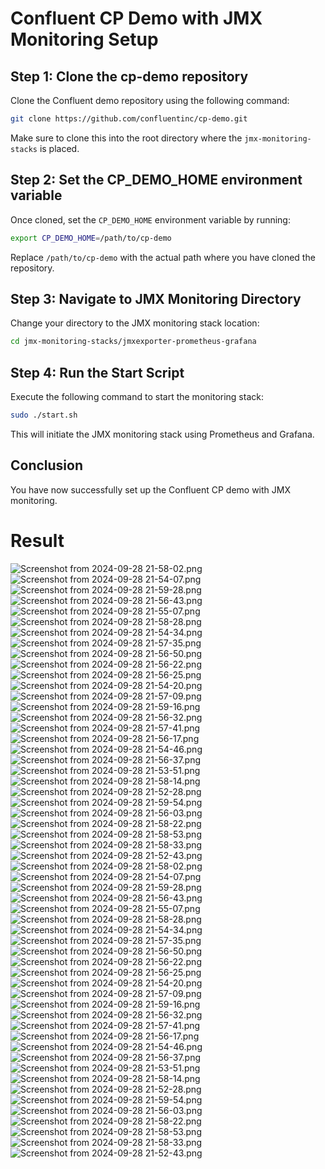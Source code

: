 
# Confluent CP Demo with JMX Monitoring Setup

## Step 1: Clone the cp-demo repository

Clone the Confluent demo repository using the following command:

```bash
git clone https://github.com/confluentinc/cp-demo.git
```

Make sure to clone this into the root directory where the `jmx-monitoring-stacks` is placed.

## Step 2: Set the CP_DEMO_HOME environment variable

Once cloned, set the `CP_DEMO_HOME` environment variable by running:

```bash
export CP_DEMO_HOME=/path/to/cp-demo
```

Replace `/path/to/cp-demo` with the actual path where you have cloned the repository.

## Step 3: Navigate to JMX Monitoring Directory

Change your directory to the JMX monitoring stack location:

```bash
cd jmx-monitoring-stacks/jmxexporter-prometheus-grafana
```

## Step 4: Run the Start Script

Execute the following command to start the monitoring stack:

```bash
sudo ./start.sh
```

This will initiate the JMX monitoring stack using Prometheus and Grafana.

## Conclusion

You have now successfully set up the Confluent CP demo with JMX monitoring.


# Result

![Screenshot from 2024-09-28 21-58-02.png](</home/opstree/Desktop/task_2_forked_repo/jmx-monitoring-stacks/images/Screenshot from 2024-09-28 21-58-02.png>)
![Screenshot from 2024-09-28 21-54-07.png](</home/opstree/Desktop/task_2_forked_repo/jmx-monitoring-stacks/images/Screenshot from 2024-09-28 21-54-07.png>)
![Screenshot from 2024-09-28 21-59-28.png](</home/opstree/Desktop/task_2_forked_repo/jmx-monitoring-stacks/images/Screenshot from 2024-09-28 21-59-28.png>)
![Screenshot from 2024-09-28 21-56-43.png](</home/opstree/Desktop/task_2_forked_repo/jmx-monitoring-stacks/images/Screenshot from 2024-09-28 21-56-43.png>)
![Screenshot from 2024-09-28 21-55-07.png](</home/opstree/Desktop/task_2_forked_repo/jmx-monitoring-stacks/images/Screenshot from 2024-09-28 21-55-07.png>)
![Screenshot from 2024-09-28 21-58-28.png](</home/opstree/Desktop/task_2_forked_repo/jmx-monitoring-stacks/images/Screenshot from 2024-09-28 21-58-28.png>)
![Screenshot from 2024-09-28 21-54-34.png](</home/opstree/Desktop/task_2_forked_repo/jmx-monitoring-stacks/images/Screenshot from 2024-09-28 21-54-34.png>)
![Screenshot from 2024-09-28 21-57-35.png](</home/opstree/Desktop/task_2_forked_repo/jmx-monitoring-stacks/images/Screenshot from 2024-09-28 21-57-35.png>)
![Screenshot from 2024-09-28 21-56-50.png](</home/opstree/Desktop/task_2_forked_repo/jmx-monitoring-stacks/images/Screenshot from 2024-09-28 21-56-50.png>)
![Screenshot from 2024-09-28 21-56-22.png](</home/opstree/Desktop/task_2_forked_repo/jmx-monitoring-stacks/images/Screenshot from 2024-09-28 21-56-22.png>)
![Screenshot from 2024-09-28 21-56-25.png](</home/opstree/Desktop/task_2_forked_repo/jmx-monitoring-stacks/images/Screenshot from 2024-09-28 21-56-25.png>)
![Screenshot from 2024-09-28 21-54-20.png](</home/opstree/Desktop/task_2_forked_repo/jmx-monitoring-stacks/images/Screenshot from 2024-09-28 21-54-20.png>)
![Screenshot from 2024-09-28 21-57-09.png](</home/opstree/Desktop/task_2_forked_repo/jmx-monitoring-stacks/images/Screenshot from 2024-09-28 21-57-09.png>)
![Screenshot from 2024-09-28 21-59-16.png](</home/opstree/Desktop/task_2_forked_repo/jmx-monitoring-stacks/images/Screenshot from 2024-09-28 21-59-16.png>)
![Screenshot from 2024-09-28 21-56-32.png](</home/opstree/Desktop/task_2_forked_repo/jmx-monitoring-stacks/images/Screenshot from 2024-09-28 21-56-32.png>)
![Screenshot from 2024-09-28 21-57-41.png](</home/opstree/Desktop/task_2_forked_repo/jmx-monitoring-stacks/images/Screenshot from 2024-09-28 21-57-41.png>)
![Screenshot from 2024-09-28 21-56-17.png](</home/opstree/Desktop/task_2_forked_repo/jmx-monitoring-stacks/images/Screenshot from 2024-09-28 21-56-17.png>)
![Screenshot from 2024-09-28 21-54-46.png](</home/opstree/Desktop/task_2_forked_repo/jmx-monitoring-stacks/images/Screenshot from 2024-09-28 21-54-46.png>)
![Screenshot from 2024-09-28 21-56-37.png](</home/opstree/Desktop/task_2_forked_repo/jmx-monitoring-stacks/images/Screenshot from 2024-09-28 21-56-37.png>)
![Screenshot from 2024-09-28 21-53-51.png](</home/opstree/Desktop/task_2_forked_repo/jmx-monitoring-stacks/images/Screenshot from 2024-09-28 21-53-51.png>)
![Screenshot from 2024-09-28 21-58-14.png](</home/opstree/Desktop/task_2_forked_repo/jmx-monitoring-stacks/images/Screenshot from 2024-09-28 21-58-14.png>)
![Screenshot from 2024-09-28 21-52-28.png](</home/opstree/Desktop/task_2_forked_repo/jmx-monitoring-stacks/images/Screenshot from 2024-09-28 21-52-28.png>)
![Screenshot from 2024-09-28 21-59-54.png](</home/opstree/Desktop/task_2_forked_repo/jmx-monitoring-stacks/images/Screenshot from 2024-09-28 21-59-54.png>)
![Screenshot from 2024-09-28 21-56-03.png](</home/opstree/Desktop/task_2_forked_repo/jmx-monitoring-stacks/images/Screenshot from 2024-09-28 21-56-03.png>)
![Screenshot from 2024-09-28 21-58-22.png](</home/opstree/Desktop/task_2_forked_repo/jmx-monitoring-stacks/images/Screenshot from 2024-09-28 21-58-22.png>)
![Screenshot from 2024-09-28 21-58-53.png](</home/opstree/Desktop/task_2_forked_repo/jmx-monitoring-stacks/images/Screenshot from 2024-09-28 21-58-53.png>)
![Screenshot from 2024-09-28 21-58-33.png](</home/opstree/Desktop/task_2_forked_repo/jmx-monitoring-stacks/images/Screenshot from 2024-09-28 21-58-33.png>)
![Screenshot from 2024-09-28 21-52-43.png](</home/opstree/Desktop/task_2_forked_repo/jmx-monitoring-stacks/images/Screenshot from 2024-09-28 21-52-43.png>)
![Screenshot from 2024-09-28 21-58-02.png](</home/opstree/Desktop/task_2_forked_repo/jmx-monitoring-stacks/images/Screenshot from 2024-09-28 21-58-02.png>)
![Screenshot from 2024-09-28 21-54-07.png](</home/opstree/Desktop/task_2_forked_repo/jmx-monitoring-stacks/images/Screenshot from 2024-09-28 21-54-07.png>)
![Screenshot from 2024-09-28 21-59-28.png](</home/opstree/Desktop/task_2_forked_repo/jmx-monitoring-stacks/images/Screenshot from 2024-09-28 21-59-28.png>)
![Screenshot from 2024-09-28 21-56-43.png](</home/opstree/Desktop/task_2_forked_repo/jmx-monitoring-stacks/images/Screenshot from 2024-09-28 21-56-43.png>)
![Screenshot from 2024-09-28 21-55-07.png](</home/opstree/Desktop/task_2_forked_repo/jmx-monitoring-stacks/images/Screenshot from 2024-09-28 21-55-07.png>)
![Screenshot from 2024-09-28 21-58-28.png](</home/opstree/Desktop/task_2_forked_repo/jmx-monitoring-stacks/images/Screenshot from 2024-09-28 21-58-28.png>)
![Screenshot from 2024-09-28 21-54-34.png](</home/opstree/Desktop/task_2_forked_repo/jmx-monitoring-stacks/images/Screenshot from 2024-09-28 21-54-34.png>)
![Screenshot from 2024-09-28 21-57-35.png](</home/opstree/Desktop/task_2_forked_repo/jmx-monitoring-stacks/images/Screenshot from 2024-09-28 21-57-35.png>)
![Screenshot from 2024-09-28 21-56-50.png](</home/opstree/Desktop/task_2_forked_repo/jmx-monitoring-stacks/images/Screenshot from 2024-09-28 21-56-50.png>)
![Screenshot from 2024-09-28 21-56-22.png](</home/opstree/Desktop/task_2_forked_repo/jmx-monitoring-stacks/images/Screenshot from 2024-09-28 21-56-22.png>)
![Screenshot from 2024-09-28 21-56-25.png](</home/opstree/Desktop/task_2_forked_repo/jmx-monitoring-stacks/images/Screenshot from 2024-09-28 21-56-25.png>)
![Screenshot from 2024-09-28 21-54-20.png](</home/opstree/Desktop/task_2_forked_repo/jmx-monitoring-stacks/images/Screenshot from 2024-09-28 21-54-20.png>)
![Screenshot from 2024-09-28 21-57-09.png](</home/opstree/Desktop/task_2_forked_repo/jmx-monitoring-stacks/images/Screenshot from 2024-09-28 21-57-09.png>)
![Screenshot from 2024-09-28 21-59-16.png](</home/opstree/Desktop/task_2_forked_repo/jmx-monitoring-stacks/images/Screenshot from 2024-09-28 21-59-16.png>)
![Screenshot from 2024-09-28 21-56-32.png](</home/opstree/Desktop/task_2_forked_repo/jmx-monitoring-stacks/images/Screenshot from 2024-09-28 21-56-32.png>)
![Screenshot from 2024-09-28 21-57-41.png](</home/opstree/Desktop/task_2_forked_repo/jmx-monitoring-stacks/images/Screenshot from 2024-09-28 21-57-41.png>)
![Screenshot from 2024-09-28 21-56-17.png](</home/opstree/Desktop/task_2_forked_repo/jmx-monitoring-stacks/images/Screenshot from 2024-09-28 21-56-17.png>)
![Screenshot from 2024-09-28 21-54-46.png](</home/opstree/Desktop/task_2_forked_repo/jmx-monitoring-stacks/images/Screenshot from 2024-09-28 21-54-46.png>)
![Screenshot from 2024-09-28 21-56-37.png](</home/opstree/Desktop/task_2_forked_repo/jmx-monitoring-stacks/images/Screenshot from 2024-09-28 21-56-37.png>)
![Screenshot from 2024-09-28 21-53-51.png](</home/opstree/Desktop/task_2_forked_repo/jmx-monitoring-stacks/images/Screenshot from 2024-09-28 21-53-51.png>)
![Screenshot from 2024-09-28 21-58-14.png](</home/opstree/Desktop/task_2_forked_repo/jmx-monitoring-stacks/images/Screenshot from 2024-09-28 21-58-14.png>)
![Screenshot from 2024-09-28 21-52-28.png](</home/opstree/Desktop/task_2_forked_repo/jmx-monitoring-stacks/images/Screenshot from 2024-09-28 21-52-28.png>)
![Screenshot from 2024-09-28 21-59-54.png](</home/opstree/Desktop/task_2_forked_repo/jmx-monitoring-stacks/images/Screenshot from 2024-09-28 21-59-54.png>)
![Screenshot from 2024-09-28 21-56-03.png](</home/opstree/Desktop/task_2_forked_repo/jmx-monitoring-stacks/images/Screenshot from 2024-09-28 21-56-03.png>)
![Screenshot from 2024-09-28 21-58-22.png](</home/opstree/Desktop/task_2_forked_repo/jmx-monitoring-stacks/images/Screenshot from 2024-09-28 21-58-22.png>)
![Screenshot from 2024-09-28 21-58-53.png](</home/opstree/Desktop/task_2_forked_repo/jmx-monitoring-stacks/images/Screenshot from 2024-09-28 21-58-53.png>)
![Screenshot from 2024-09-28 21-58-33.png](</home/opstree/Desktop/task_2_forked_repo/jmx-monitoring-stacks/images/Screenshot from 2024-09-28 21-58-33.png>)
![Screenshot from 2024-09-28 21-52-43.png](</home/opstree/Desktop/task_2_forked_repo/jmx-monitoring-stacks/images/Screenshot from 2024-09-28 21-52-43.png>)
